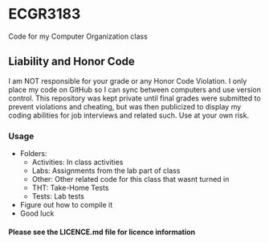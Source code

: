 # ECGR3183
Code for my Computer Organization class

## Liability and Honor Code ##
I am NOT responsible for your grade or any Honor Code Violation. I only
place my code on GitHub so I can sync between computers and use version
control. This repository was kept private until final grades were submitted
to prevent violations and cheating, but was then publicized to display my coding
abilities for job interviews and related such. Use at your own risk. 

### Usage ###
 - Folders:
	- Activities: In class activities
	- Labs: Assignments from the lab part of class
	- Other: Other related code for this class that wasnt turned in
	- THT: Take-Home Tests
	- Tests: Lab tests
 - Figure out how to compile it
 - Good luck

#### Please see the LICENCE.md file for licence information ####
